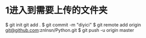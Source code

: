 # 1进入到需要上传的文件夹  
$ git init
 git add .
$ git commit -m "diyici"
$ git remote add origin git@github.com:znlnsn/Python.git
$ git push -u origin master

